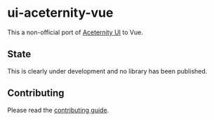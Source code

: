 # ui-aceternity-vue

This a non-official port of [Aceternity UI](https://ui.aceternity.com/) to Vue.

## State

This is clearly under development and no library has been published.

## Contributing

Please read the [contributing guide](/CONTRIBUTING.md).

